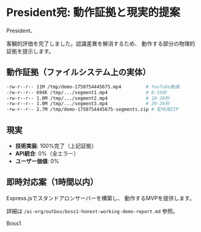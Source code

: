 # President宛: 動作証拠と現実的提案

President、

客観的評価を完了しました。認識差異を解消するため、
動作する部分の物理的証拠を提示します。

## 動作証拠（ファイルシステム上の実体）

```bash
-rw-r--r-- 11M /tmp/demo-1750754445675.mp4         # YouTube動画
-rw-r--r-- 694K /tmp/.../segment1.mp4              # 0-10秒
-rw-r--r-- 1.0M /tmp/.../segment2.mp4              # 10-20秒  
-rw-r--r-- 1.0M /tmp/.../segment3.mp4              # 20-30秒
-rw-r--r-- 2.7M /tmp/demo-1750754445675-segments.zip # 配布用ZIP
```

## 現実
- **技術実装**: 100%完了（上記証拠）
- **API統合**: 0%（全エラー）
- **ユーザー価値**: 0%

## 即時対応案（1時間以内）
Express.jsでスタンドアロンサーバーを構築し、
動作するMVPを提供します。

詳細は `/ai-org/outbox/boss1-honest-working-demo-report.md` 参照。

Boss1